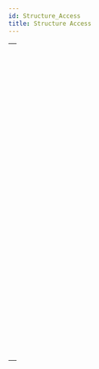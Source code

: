 ```yaml
---
id: Structure_Access
title: Structure Access
---
```


|                                                                                                                           |
| ------------------------------------------------------------------------------------------------------------------------- |
| [<!-- INCLUDE #_command_.CREATE INDEX.Syntax -->](../../commands-legacy/create-index.md)<br/>                             |
| [<!-- INCLUDE #_command_.DELETE INDEX.Syntax -->](../../commands-legacy/delete-index.md)<br/>                             |
| [<!-- INCLUDE #_command_.EXPORT STRUCTURE.Syntax -->](../../commands-legacy/export-structure.md)<br/>                     |
| [<!-- INCLUDE #_command_.Field.Syntax -->](../../commands-legacy/field.md)<br/>                                           |
| [<!-- INCLUDE #_command_.Field name.Syntax -->](../../commands-legacy/field-name.md)<br/>                                 |
| [<!-- INCLUDE #_command_.Get external data path.Syntax -->](../../commands-legacy/get-external-data-path.md)<br/>         |
| [<!-- INCLUDE #_command_.GET FIELD ENTRY PROPERTIES.Syntax -->](../../commands-legacy/get-field-entry-properties.md)<br/> |
| [<!-- INCLUDE #_command_.GET FIELD PROPERTIES.Syntax -->](../../commands-legacy/get-field-properties.md)<br/>             |
| [<!-- INCLUDE #_command_.GET MISSING TABLE NAMES.Syntax -->](../../commands-legacy/get-missing-table-names.md)<br/>       |
| [<!-- INCLUDE #_command_.GET RELATION PROPERTIES.Syntax -->](../../commands-legacy/get-relation-properties.md)<br/>       |
| [<!-- INCLUDE #_command_.GET TABLE PROPERTIES.Syntax -->](../../commands-legacy/get-table-properties.md)<br/>             |
| [<!-- INCLUDE #_command_.IMPORT STRUCTURE.Syntax -->](../../commands-legacy/import-structure.md)<br/>                     |
| [<!-- INCLUDE #_command_.Is field number valid.Syntax -->](../../commands-legacy/is-field-number-valid.md)<br/>           |
| [<!-- INCLUDE #_command_.Is table number valid.Syntax -->](../../commands-legacy/is-table-number-valid.md)<br/>           |
| [<!-- INCLUDE #_command_.Last field number.Syntax -->](../../commands-legacy/last-field-number.md)<br/>                   |
| [<!-- INCLUDE #_command_.Last table number.Syntax -->](../../commands-legacy/last-table-number.md)<br/>                   |
| [<!-- INCLUDE #_command_.PAUSE INDEXES.Syntax -->](../../commands-legacy/pause-indexes.md)<br/>                           |
| [<!-- INCLUDE #_command_.REGENERATE MISSING TABLE.Syntax -->](../../commands-legacy/regenerate-missing-table.md)<br/>     |
| [<!-- INCLUDE #_command_.RELOAD EXTERNAL DATA.Syntax -->](../../commands-legacy/reload-external-data.md)<br/>             |
| [<!-- INCLUDE #_command_.RESUME INDEXES.Syntax -->](../../commands-legacy/resume-indexes.md)<br/>                         |
| [<!-- INCLUDE #_command_.SET EXTERNAL DATA PATH.Syntax -->](../../commands-legacy/set-external-data-path.md)<br/>         |
| [<!-- INCLUDE #_command_.SET INDEX.Syntax -->](../../commands-legacy/set-index.md)<br/>                                   |
| [<!-- INCLUDE #_command_.Table.Syntax -->](../../commands-legacy/table.md)<br/>                                           |
| [<!-- INCLUDE #_command_.Table name.Syntax -->](../../commands-legacy/table-name.md)<br/>                                 |
